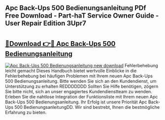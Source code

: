 ## Apc Back-Ups 500 Bedienungsanleitung PDf Free Download - Part-haT Service Owner Guide - User Repair Edition 3Upr7

# <h2><a href="http://df3xvib.blite.top/?on=Apc+Back-Ups+500+Bedienungsanleitung">🔗Download 👉🔴 Apc Back-Ups 500 Bedienungsanleitung</a></h2>

[![Apc Back-Ups 500 Bedienungsanleitung new download](https://i.imgur.com/lujVjoI.png)](http://df3xvib.blite.top/?on=Apc+Back-Ups+500+Bedienungsanleitung)
Fehlerbehebung leicht gemacht Dieses Handbuch bietet wertvolle Einblicke in die Fehlerbehebung bei häufigen Problemen mit Ihrem neuen Apc Back-Ups 500 Bedienungsanleitung. Bitte wenden Sie sich an den Kundendienst, um Unterstützung zu erhalten REDDDDDDD Sollten Sie Hilfe benötigen, zögern Sie bitte nicht, sich an unser engagiertes Kundendienstteam zu wenden. Erleben Sie die nahtlose Integration der Funktionsliste mit Ihrem neuen Apc Back-Ups 500 Bedienungsanleitung. Ihr Erfolg ist unsere Priorität Apc Back-Ups 500 BedienungsanleitungDD. Wir sind bestrebt, Ihnen die bestmögliche Erfahrung zu bieten.

